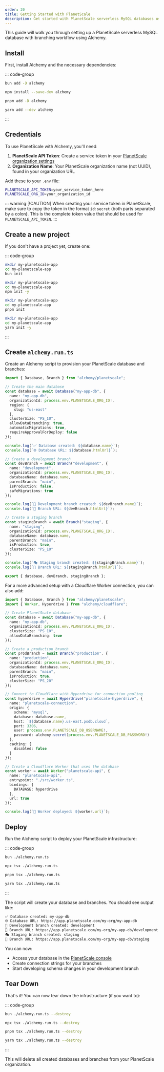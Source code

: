 ```yaml
---
order: 20
title: Getting Started with PlanetScale
description: Get started with PlanetScale serverless MySQL databases using Alchemy's Infrastructure-as-Code approach for database and branch management.
---
```


This guide will walk you through setting up a PlanetScale serverless MySQL database with branching workflow using Alchemy.

## Install

First, install Alchemy and the necessary dependencies:

::: code-group

```sh [bun]
bun add -D alchemy
```

```sh [npm]
npm install --save-dev alchemy
```

```sh [pnpm]
pnpm add -D alchemy
```

```sh [yarn]
yarn add --dev alchemy
```

:::

## Credentials

To use PlanetScale with Alchemy, you'll need:

1. **PlanetScale API Token**: Create a service token in your [PlanetScale organization settings](https://app.planetscale.com/organization/settings/service-tokens)
2. **Organization Name**: Your PlanetScale organization name (not UUID), found in your organization URL

Add these to your `.env` file:

```sh
PLANETSCALE_API_TOKEN=your_service_token_here
PLANETSCALE_ORG_ID=your_organization_id
```

::: warning [!CAUTION]
When creating your service token in PlanetScale, make sure to copy the token in the format `id:secret` (both parts separated by a colon). This is the complete token value that should be used for `PLANETSCALE_API_TOKEN`.
:::

## Create a new project

If you don't have a project yet, create one:

::: code-group

```sh [bun]
mkdir my-planetscale-app
cd my-planetscale-app
bun init
```

```sh [npm]
mkdir my-planetscale-app
cd my-planetscale-app
npm init -y
```

```sh [pnpm]
mkdir my-planetscale-app
cd my-planetscale-app
pnpm init
```

```sh [yarn]
mkdir my-planetscale-app
cd my-planetscale-app
yarn init -y
```

:::

## Create `alchemy.run.ts`

Create an Alchemy script to provision your PlanetScale database and branches:

```ts
import { Database, Branch } from "alchemy/planetscale";

// Create the main database
const database = await Database("my-app-db", {
  name: "my-app-db",
  organizationId: process.env.PLANETSCALE_ORG_ID!,
  region: {
    slug: "us-east"
  },
  clusterSize: "PS_10",
  allowDataBranching: true,
  automaticMigrations: true,
  requireApprovalForDeploy: false
});

console.log(`✅ Database created: ${database.name}`);
console.log(`🌐 Database URL: ${database.htmlUrl}`);

// Create a development branch
const devBranch = await Branch("development", {
  name: "development",
  organizationId: process.env.PLANETSCALE_ORG_ID!,
  databaseName: database.name,
  parentBranch: "main",
  isProduction: false,
  safeMigrations: true
});

console.log(`🌿 Development branch created: ${devBranch.name}`);
console.log(`🔗 Branch URL: ${devBranch.htmlUrl}`);

// Create a staging branch
const stagingBranch = await Branch("staging", {
  name: "staging",
  organizationId: process.env.PLANETSCALE_ORG_ID!,
  databaseName: database.name,
  parentBranch: "main",
  isProduction: true,
  clusterSize: "PS_10"
});

console.log(`🎭 Staging branch created: ${stagingBranch.name}`);
console.log(`🔗 Branch URL: ${stagingBranch.htmlUrl}`);

export { database, devBranch, stagingBranch };
```

For a more advanced setup with a Cloudflare Worker connection, you can also add:

```ts
import { Database, Branch } from "alchemy/planetscale";
import { Worker, Hyperdrive } from "alchemy/cloudflare";

// Create PlanetScale database
const database = await Database("my-app-db", {
  name: "my-app-db", 
  organizationId: process.env.PLANETSCALE_ORG_ID!,
  clusterSize: "PS_10",
  allowDataBranching: true
});

// Create a production branch
const prodBranch = await Branch("production", {
  name: "production",
  organizationId: process.env.PLANETSCALE_ORG_ID!,
  databaseName: database.name,
  parentBranch: "main",
  isProduction: true,
  clusterSize: "PS_20"
});

// Connect to Cloudflare with Hyperdrive for connection pooling
const hyperdrive = await Hyperdrive("planetscale-hyperdrive", {
  name: "planetscale-connection",
  origin: {
    scheme: "mysql",
    database: database.name,
    host: `${database.name}.us-east.psdb.cloud`,
    port: 3306,
    user: process.env.PLANETSCALE_DB_USERNAME!,
    password: alchemy.secret(process.env.PLANETSCALE_DB_PASSWORD!)
  },
  caching: {
    disabled: false
  }
});

// Create a Cloudflare Worker that uses the database
const worker = await Worker("planetscale-api", {
  name: "planetscale-api",
  entrypoint: "./src/worker.ts",
  bindings: {
    DATABASE: hyperdrive
  },
  url: true
});

console.log(`🚀 Worker deployed: ${worker.url}`);
```

## Deploy

Run the Alchemy script to deploy your PlanetScale infrastructure:

::: code-group

```sh [bun]
bun ./alchemy.run.ts
```

```sh [npm]
npx tsx ./alchemy.run.ts
```

```sh [pnpm]
pnpm tsx ./alchemy.run.ts
```

```sh [yarn]
yarn tsx ./alchemy.run.ts
```

:::

The script will create your database and branches. You should see output like:

```sh
✅ Database created: my-app-db
🌐 Database URL: https://app.planetscale.com/my-org/my-app-db
🌿 Development branch created: development
🔗 Branch URL: https://app.planetscale.com/my-org/my-app-db/development
🎭 Staging branch created: staging
🔗 Branch URL: https://app.planetscale.com/my-org/my-app-db/staging
```

You can now:
- Access your database in the [PlanetScale console](https://app.planetscale.com)
- Create connection strings for your branches
- Start developing schema changes in your development branch

## Tear Down

That's it! You can now tear down the infrastructure (if you want to):

::: code-group

```sh [bun]
bun ./alchemy.run.ts --destroy
```

```sh [npm]
npx tsx ./alchemy.run.ts --destroy
```

```sh [pnpm]
pnpm tsx ./alchemy.run.ts --destroy
```

```sh [yarn]
yarn tsx ./alchemy.run.ts --destroy
```

:::

This will delete all created databases and branches from your PlanetScale organization.